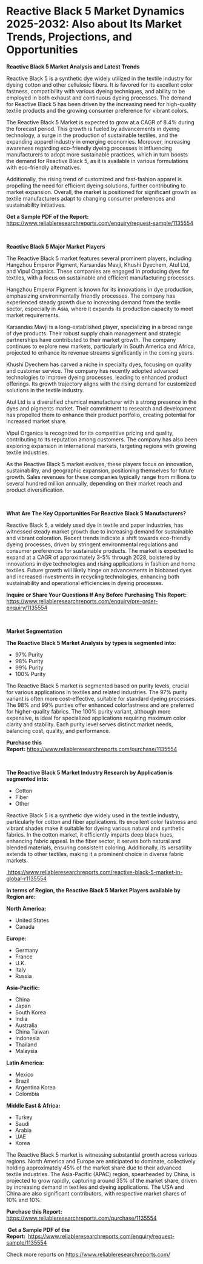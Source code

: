<p><h1>Reactive Black 5 Market Dynamics 2025-2032: Also about Its Market Trends, Projections, and Opportunities</h1></p><p><strong>Reactive Black 5 Market Analysis and Latest Trends</strong></p>
<p><p>Reactive Black 5 is a synthetic dye widely utilized in the textile industry for dyeing cotton and other cellulosic fibers. It is favored for its excellent color fastness, compatibility with various dyeing techniques, and ability to be employed in both exhaust and continuous dyeing processes. The demand for Reactive Black 5 has been driven by the increasing need for high-quality textile products and the growing consumer preference for vibrant colors.</p><p>The Reactive Black 5 Market is expected to grow at a CAGR of 8.4% during the forecast period. This growth is fueled by advancements in dyeing technology, a surge in the production of sustainable textiles, and the expanding apparel industry in emerging economies. Moreover, increasing awareness regarding eco-friendly dyeing processes is influencing manufacturers to adopt more sustainable practices, which in turn boosts the demand for Reactive Black 5, as it is available in various formulations with eco-friendly alternatives. </p><p>Additionally, the rising trend of customized and fast-fashion apparel is propelling the need for efficient dyeing solutions, further contributing to market expansion. Overall, the market is positioned for significant growth as textile manufacturers adapt to changing consumer preferences and sustainability initiatives.</p></p>
<p><strong>Get a Sample PDF of the Report:&nbsp;</strong> <a href="https://www.reliableresearchreports.com/enquiry/request-sample/1135554?utm_campaign=3086&utm_medium=2&utm_source=Github&utm_content=ia&utm_term=01042025&utm_id=reactive-black-5">https://www.reliableresearchreports.com/enquiry/request-sample/1135554</a></p>
<p>&nbsp;</p>
<p><strong>Reactive Black 5 Major Market Players</strong></p>
<p><p>The Reactive Black 5 market features several prominent players, including Hangzhou Emperor Pigment, Karsandas Mavji, Khushi Dyechem, Atul Ltd, and Vipul Organics. These companies are engaged in producing dyes for textiles, with a focus on sustainable and efficient manufacturing processes.</p><p>Hangzhou Emperor Pigment is known for its innovations in dye production, emphasizing environmentally friendly processes. The company has experienced steady growth due to increasing demand from the textile sector, especially in Asia, where it expands its production capacity to meet market requirements.</p><p>Karsandas Mavji is a long-established player, specializing in a broad range of dye products. Their robust supply chain management and strategic partnerships have contributed to their market growth. The company continues to explore new markets, particularly in South America and Africa, projected to enhance its revenue streams significantly in the coming years.</p><p>Khushi Dyechem has carved a niche in specialty dyes, focusing on quality and customer service. The company has recently adopted advanced technologies to improve dyeing processes, leading to enhanced product offerings. Its growth trajectory aligns with the rising demand for customized solutions in the textile industry.</p><p>Atul Ltd is a diversified chemical manufacturer with a strong presence in the dyes and pigments market. Their commitment to research and development has propelled them to enhance their product portfolio, creating potential for increased market share. </p><p>Vipul Organics is recognized for its competitive pricing and quality, contributing to its reputation among customers. The company has also been exploring expansion in international markets, targeting regions with growing textile industries.</p><p>As the Reactive Black 5 market evolves, these players focus on innovation, sustainability, and geographic expansion, positioning themselves for future growth. Sales revenues for these companies typically range from millions to several hundred million annually, depending on their market reach and product diversification.</p></p>
<p>&nbsp;</p>
<p><strong>What Are The Key Opportunities For Reactive Black 5 Manufacturers?</strong></p>
<p><p>Reactive Black 5, a widely used dye in textile and paper industries, has witnessed steady market growth due to increasing demand for sustainable and vibrant coloration. Recent trends indicate a shift towards eco-friendly dyeing processes, driven by stringent environmental regulations and consumer preferences for sustainable products. The market is expected to expand at a CAGR of approximately 3-5% through 2028, bolstered by innovations in dye technologies and rising applications in fashion and home textiles. Future growth will likely hinge on advancements in biobased dyes and increased investments in recycling technologies, enhancing both sustainability and operational efficiencies in dyeing processes.</p></p>
<p><strong>Inquire or Share Your Questions If Any Before Purchasing This Report:</strong> <a href="https://www.reliableresearchreports.com/enquiry/pre-order-enquiry/1135554?utm_campaign=3086&utm_medium=2&utm_source=Github&utm_content=ia&utm_term=01042025&utm_id=reactive-black-5">https://www.reliableresearchreports.com/enquiry/pre-order-enquiry/1135554</a></p>
<p>&nbsp;</p>
<p><strong>Market Segmentation</strong></p>
<p><strong>The Reactive Black 5 Market Analysis by types is segmented into:</strong></p>
<p><ul><li>97% Purity</li><li>98% Purity</li><li>99% Purity</li><li>100% Purity</li></ul></p>
<p><p>The Reactive Black 5 market is segmented based on purity levels, crucial for various applications in textiles and related industries. The 97% purity variant is often more cost-effective, suitable for standard dyeing processes. The 98% and 99% purities offer enhanced colorfastness and are preferred for higher-quality fabrics. The 100% purity variant, although more expensive, is ideal for specialized applications requiring maximum color clarity and stability. Each purity level serves distinct market needs, balancing cost, quality, and performance.</p></p>
<p><strong>Purchase this Report:&nbsp;</strong><a href="https://www.reliableresearchreports.com/purchase/1135554?utm_campaign=3086&utm_medium=2&utm_source=Github&utm_content=ia&utm_term=01042025&utm_id=reactive-black-5">https://www.reliableresearchreports.com/purchase/1135554</a></p>
<p>&nbsp;</p>
<p><strong>The Reactive Black 5 Market Industry Research by Application is segmented into:</strong></p>
<p><ul><li>Cotton</li><li>Fiber</li><li>Other</li></ul></p>
<p><p>Reactive Black 5 is a synthetic dye widely used in the textile industry, particularly for cotton and fiber applications. Its excellent color fastness and vibrant shades make it suitable for dyeing various natural and synthetic fabrics. In the cotton market, it efficiently imparts deep black hues, enhancing fabric appeal. In the fiber sector, it serves both natural and blended materials, ensuring consistent coloring. Additionally, its versatility extends to other textiles, making it a prominent choice in diverse fabric markets.</p></p>
<p><a href="https://www.reliableresearchreports.com/reactive-black-5-market-in-global-r1135554?utm_campaign=3086&utm_medium=2&utm_source=Github&utm_content=ia&utm_term=01042025&utm_id=reactive-black-5">&nbsp;https://www.reliableresearchreports.com/reactive-black-5-market-in-global-r1135554</a></p>
<p><strong>In terms of Region, the Reactive Black 5 Market Players available by Region are:</strong></p>
<p>
    <p> <strong> North America: </strong>
        <ul>
            <li>United States</li>
            <li>Canada</li>
        </ul>
        </p> 
    <p> <strong> Europe: </strong>
        <ul>
            <li>Germany</li>
            <li>France</li>
            <li>U.K.</li>
            <li>Italy</li>
            <li>Russia</li>
        </ul>
        </p> 
    <p> <strong> Asia-Pacific: </strong>
        <ul>
            <li>China</li>
            <li>Japan</li>
            <li>South Korea</li>
            <li>India</li>
            <li>Australia</li>
            <li>China Taiwan</li>
            <li>Indonesia</li>
            <li>Thailand</li>
            <li>Malaysia</li>
        </ul>
        </p> 
    <p> <strong> Latin America: </strong>
        <ul>
            <li>Mexico</li>
            <li>Brazil</li>
            <li>Argentina Korea</li>
            <li>Colombia</li>
        </ul>
        </p> 
    <p> <strong> Middle East & Africa: </strong>
        <ul>
            <li>Turkey</li>
            <li>Saudi</li>
            <li>Arabia</li>
            <li>UAE</li>
            <li>Korea</li>
        </ul>
    </p>
    </p>
<p><p>The Reactive Black 5 market is witnessing substantial growth across various regions. North America and Europe are anticipated to dominate, collectively holding approximately 45% of the market share due to their advanced textile industries. The Asia-Pacific (APAC) region, spearheaded by China, is projected to grow rapidly, capturing around 35% of the market share, driven by increasing demand in textiles and dyeing applications. The USA and China are also significant contributors, with respective market shares of 10% and 10%.</p></p>
<p><strong>Purchase this Report: </strong><a href="https://www.reliableresearchreports.com/purchase/1135554?utm_campaign=3086&utm_medium=2&utm_source=Github&utm_content=ia&utm_term=01042025&utm_id=reactive-black-5">https://www.reliableresearchreports.com/purchase/1135554</a></p>
<p>&nbsp;<strong>Get a Sample PDF of the Report:&nbsp;&nbsp;</strong><a href="https://www.reliableresearchreports.com/enquiry/request-sample/1135554?utm_campaign=3086&utm_medium=2&utm_source=Github&utm_content=ia&utm_term=01042025&utm_id=reactive-black-5">https://www.reliableresearchreports.com/enquiry/request-sample/1135554</a></p>
<p><strong></strong></p>
<p>Check more reports on <a href="https://www.reliableresearchreports.com/?utm_campaign=3086&utm_medium=2&utm_source=Github&utm_content=ia&utm_term=01042025&utm_id=reactive-black-5">https://www.reliableresearchreports.com/</a></p>